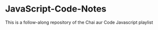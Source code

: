 # JavaScript-Code-Notes

This is a follow-along repository of the Chai aur Code Javascript playlist 
